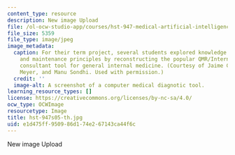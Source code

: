 ```yaml
---
content_type: resource
description: New image Upload
file: /ol-ocw-studio-app/courses/hst-947-medical-artificial-intelligence-spring-2005/e1d475ff950986d174e267143ca44f6c_hst-947s05-th.jpg
file_size: 5359
file_type: image/jpeg
image_metadata:
  caption: For their term project, several students explored knowledge acquisition
    and maintenance principles by reconstructing the popular QMR/Internist I diagnostic
    consultant tool for general internal medicine. (Courtesy of Jaime Chang, Mark
    Meyer, and Manu Sondhi. Used with permission.)
  credit: ''
  image-alt: A screenshot of a computer medical diagnotic tool.
learning_resource_types: []
license: https://creativecommons.org/licenses/by-nc-sa/4.0/
ocw_type: OCWImage
resourcetype: Image
title: hst-947s05-th.jpg
uid: e1d475ff-9509-86d1-74e2-67143ca44f6c
---
```

New image Upload